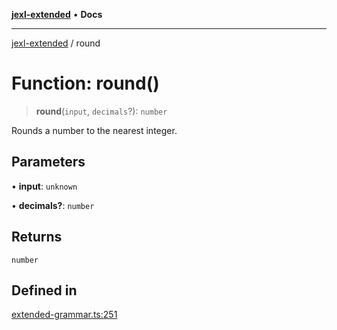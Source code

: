 [**jexl-extended**](../README.md) • **Docs**

***

[jexl-extended](../globals.md) / round

# Function: round()

> **round**(`input`, `decimals`?): `number`

Rounds a number to the nearest integer.

## Parameters

• **input**: `unknown`

• **decimals?**: `number`

## Returns

`number`

## Defined in

[extended-grammar.ts:251](https://github.com/nikoraes/jexl-extended/blob/06a031f168fa218082d7ed9df57973f42e70c755/src/extended-grammar.ts#L251)

